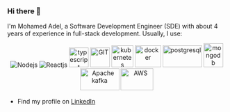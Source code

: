 ### Hi there 👋

<!--
**muhadel/muhadel** is a ✨ _special_ ✨ repository because its `README.md` (this file) appears on your GitHub profile.

Here are some ideas to get you started:

- 🔭 I’m currently working on ...
- 🌱 I’m currently learning ...
- 👯 I’m looking to collaborate on ...
- 🤔 I’m looking for help with ...
- 💬 Ask me about ...
- 📫 How to reach me: ...
- 😄 Pronouns: ...
- ⚡ Fun fact: ...
-->

I'm Mohamed Adel, a Software Development Engineer (SDE) with about 4 years of experience in full-stack development. Usually, I use:

<p align="center">
      <img src="https://www.vectorlogo.zone/logos/nodejs/nodejs-ar21.svg" alt="Nodejs"/>
      <img src="https://www.vectorlogo.zone/logos/reactjs/reactjs-ar21.svg" alt="Reactjs"/>
      <img src="https://www.vectorlogo.zone/logos/typescriptlang/typescriptlang-icon.svg" alt="typescript" width="45" height="45"/> 
      <img src="https://www.vectorlogo.zone/logos/git-scm/git-scm-icon.svg" alt="GIT" width="45" height="45"/> 
      <img src="https://www.vectorlogo.zone/logos/kubernetes/kubernetes-icon.svg" alt="kubernetes" width="50" height="50"/>
      <img src="https://www.vectorlogo.zone/logos/docker/docker-official.svg" alt="docker" width="60" height="50"/>
      <img src="https://www.vectorlogo.zone/logos/postgresql/postgresql-ar21.svg" alt="postgresql"  width="90" height="50"/>
      <img src="https://www.vectorlogo.zone/logos/mongodb/mongodb-icon.svg" alt="mongodb" width="45" height="55"/>
      <img src="https://www.vectorlogo.zone/logos/apache_kafka/apache_kafka-ar21.svg" alt="Apache kafka" width="90" height="50" />
<!--       <img src="https://www.vectorlogo.zone/logos/graphql/graphql-ar21.svg" alt="Graphql" /> -->
      <img src="https://www.vectorlogo.zone/logos/amazon_aws/amazon_aws-ar21.svg" alt="AWS" width="75" height="50"/>

</p>



- Find my profile on [LinkedIn](https://www.linkedin.com/in/muhadel/)
<!-- - Sometimes I leetcode; here's my [Profile]() if you're interested -->
